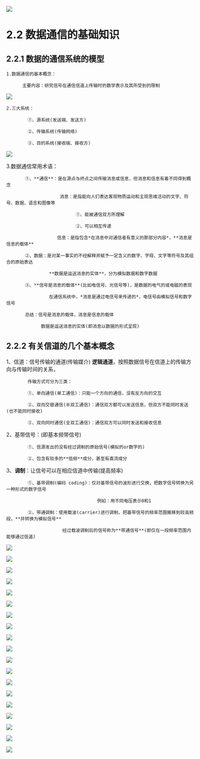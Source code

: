 ![](https://github.com/Jason-xiang1111/computer-networks/blob/main/images/%E7%89%A9%E7%90%86%E5%B1%82/%E6%95%B0%E6%8D%AE%E9%80%9A%E4%BF%A11.jpg)

# 2.2 数据通信的基础知识

## 2.2.1 数据的通信系统的模型

    1.数据通信的基本概念：
          
          主要内容：研究信号在通信信道上传输时的数学表示及其所受到的限制
          
![](https://github.com/Jason-xiang1111/computer-networks/blob/main/images/%E7%89%A9%E7%90%86%E5%B1%82/%E6%95%B0%E6%8D%AE%E9%80%9A%E4%BF%A12.jpg)
    
    2.三大系统：
            
            ①、源系统(发送端、发送方)
            
            ②、传输系统(传输网络)
            
            ③、目的系统(接收端、接收方)
            
![](https://github.com/Jason-xiang1111/computer-networks/blob/main/images/%E7%89%A9%E7%90%86%E5%B1%82/%E6%95%B0%E6%8D%AE%E9%80%9A%E4%BF%A13.jpg)
   
   3.数据通信常用术语：
  
           ①、**通信**：是在源点与终点之间传输消息或信息，但消息和信息有着不同得到概念

                        消息：是指能向人们表达客观物质运动和主观思维活动的文字、符号、数据、语言和图像等

                              ①、能被通信双方所理解

                              ②、可以相互传递

                       信息：是指包含*在消息中对通信者有意义的那部分内容*，**消息是信息的载体**

           ②、数据：是对某一事实的不经解释并赋予一定含义的数字、字母、文字等符号及其组合的原始表达

                    **数据是运送消息的实体**，分为模拟数据和数字数据

           ③、**信号是消息的载体**(比如电信号、光信号等)，是数据的电气的或电磁的表现

                    在通信系统中，*消息是通过电信号来传递的*，电信号由模拟信号和数字信号

           总结：信号是消息的载体，消息是信息的载体

                 数据是运送消息的实体(即消息以数据的形式呈现)

## 2.2.2 有关信道的几个基本概念

   1、信道：信号传输的通道(传输媒介) **逻辑通道**，按照数据信号在信道上的传输方向与传输时间的关系，
            
            传输方式可分为三类：
            
            ①、单向通信(单工通信)：只能一个方向的通信，没有反方向的交互
            
            ②、双向交替通信(半双工通信)：通信双方都可以发送信息，但双方不能同时发送(也不能同时接收)
            
            ③、双向同时通信(全双工通信)：通信双方可以同时发送和接收信息
   
   2、基带信号：(即基本频带信号)
            
            ①、信源发出的没有经过调制的原始信号(模拟的or数字的)
            
            ②、包含有较多的**低频**成分，甚至有直流成分
   
   3、**调制**：让信号可以在相应信道中传输(提高频率)
            
            ①、基带调制(编码 coding)：仅对基带信号的波形进行交换，把数字信号转换为另一种形式的数字信号
                                      
                                      例如：用不同电压表示0和1
            
            ②、带通调制：使用载波(carrier)进行调制，把基带信号的频率范围搬移到较高频段，**并转换为模拟信号**
                         
                         经过载波调制后的信号称为**带通信号**(即仅在一段频率范围内能够通过信道)
   
   
![](https://github.com/Jason-xiang1111/computer-networks/blob/main/images/%E7%89%A9%E7%90%86%E5%B1%82/%E6%95%B0%E6%8D%AE%E9%80%9A%E4%BF%A18.jpg) 

![](https://github.com/Jason-xiang1111/computer-networks/blob/main/images/%E7%89%A9%E7%90%86%E5%B1%82/%E6%95%B0%E6%8D%AE%E9%80%9A%E4%BF%A19.jpg) 

![](https://github.com/Jason-xiang1111/computer-networks/blob/main/images/%E7%89%A9%E7%90%86%E5%B1%82/%E6%95%B0%E6%8D%AE%E9%80%9A%E4%BF%A110.jpg)  

![](https://github.com/Jason-xiang1111/computer-networks/blob/main/images/%E7%89%A9%E7%90%86%E5%B1%82/%E6%95%B0%E6%8D%AE%E9%80%9A%E4%BF%A111.jpg)  

![](https://github.com/Jason-xiang1111/computer-networks/blob/main/images/%E7%89%A9%E7%90%86%E5%B1%82/%E6%95%B0%E6%8D%AE%E9%80%9A%E4%BF%A112.jpg)  

![](https://github.com/Jason-xiang1111/computer-networks/blob/main/images/%E7%89%A9%E7%90%86%E5%B1%82/%E6%95%B0%E6%8D%AE%E9%80%9A%E4%BF%A113.jpg)  

![](https://github.com/Jason-xiang1111/computer-networks/blob/main/images/%E7%89%A9%E7%90%86%E5%B1%82/%E6%95%B0%E6%8D%AE%E9%80%9A%E4%BF%A114.jpg)  

![](https://github.com/Jason-xiang1111/computer-networks/blob/main/images/%E7%89%A9%E7%90%86%E5%B1%82/%E6%95%B0%E6%8D%AE%E9%80%9A%E4%BF%A115.jpg)  

![](https://github.com/Jason-xiang1111/computer-networks/blob/main/images/%E7%89%A9%E7%90%86%E5%B1%82/%E6%95%B0%E6%8D%AE%E9%80%9A%E4%BF%A116.jpg)  

![](https://github.com/Jason-xiang1111/computer-networks/blob/main/images/%E7%89%A9%E7%90%86%E5%B1%82/%E6%95%B0%E6%8D%AE%E9%80%9A%E4%BF%A117.jpg)  

![](https://github.com/Jason-xiang1111/computer-networks/blob/main/images/%E7%89%A9%E7%90%86%E5%B1%82/%E6%95%B0%E6%8D%AE%E9%80%9A%E4%BF%A118.jpg)  

![](https://github.com/Jason-xiang1111/computer-networks/blob/main/images/%E7%89%A9%E7%90%86%E5%B1%82/%E6%95%B0%E6%8D%AE%E9%80%9A%E4%BF%A119.jpg)  

![](https://github.com/Jason-xiang1111/computer-networks/blob/main/images/%E7%89%A9%E7%90%86%E5%B1%82/%E6%95%B0%E6%8D%AE%E9%80%9A%E4%BF%A120.jpg)  

![](https://github.com/Jason-xiang1111/computer-networks/blob/main/images/%E7%89%A9%E7%90%86%E5%B1%82/%E6%95%B0%E6%8D%AE%E9%80%9A%E4%BF%A121.jpg)  

![](https://github.com/Jason-xiang1111/computer-networks/blob/main/images/%E7%89%A9%E7%90%86%E5%B1%82/%E6%95%B0%E6%8D%AE%E9%80%9A%E4%BF%A122.jpg)  

![](https://github.com/Jason-xiang1111/computer-networks/blob/main/images/%E7%89%A9%E7%90%86%E5%B1%82/%E6%95%B0%E6%8D%AE%E9%80%9A%E4%BF%A123.jpg)  

![](https://github.com/Jason-xiang1111/computer-networks/blob/main/images/%E7%89%A9%E7%90%86%E5%B1%82/%E6%95%B0%E6%8D%AE%E9%80%9A%E4%BF%A124.jpg)  

![](https://github.com/Jason-xiang1111/computer-networks/blob/main/images/%E7%89%A9%E7%90%86%E5%B1%82/%E6%95%B0%E6%8D%AE%E9%80%9A%E4%BF%A125.jpg)  

![](https://github.com/Jason-xiang1111/computer-networks/blob/main/images/%E7%89%A9%E7%90%86%E5%B1%82/%E6%95%B0%E6%8D%AE%E9%80%9A%E4%BF%A126.jpg)  
